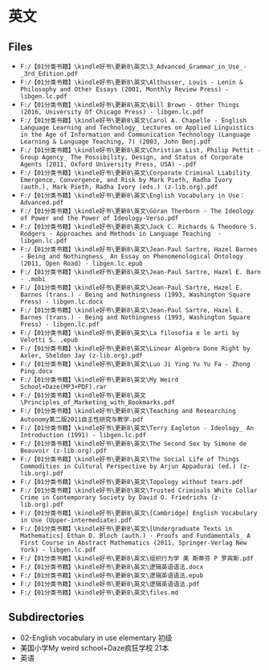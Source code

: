 # 英文

## Files

- `F:/【01分类书籍】\kindle好书\更新8\英文\3_Advanced_Grammar_in_Use_-_3rd_Edition.pdf`
- `F:/【01分类书籍】\kindle好书\更新8\英文\Althusser, Louis - Lenin & Philosophy and Other Essays (2001, Monthly Review Press) - libgen.lc.pdf`
- `F:/【01分类书籍】\kindle好书\更新8\英文\Bill Brown - Other Things (2016, University Of Chicago Press) - libgen.lc.pdf`
- `F:/【01分类书籍】\kindle好书\更新8\英文\Carol A. Chapelle - English Language Learning and Technology_ Lectures on Applied Linguistics in the Age of Information and Communication Technology (Language Learning & Language Teaching, 7) (2003, John Benj.pdf`
- `F:/【01分类书籍】\kindle好书\更新8\英文\Christian List, Philip Pettit - Group Agency_ The Possibility, Design, and Status of Corporate Agents (2011, Oxford University Press, USA) -.pdf`
- `F:/【01分类书籍】\kindle好书\更新8\英文\Corporate Criminal Liability Emergence, Convergence, and Risk by Mark Pieth, Radha Ivory (auth.), Mark Pieth, Radha Ivory (eds.) (z-lib.org).pdf`
- `F:/【01分类书籍】\kindle好书\更新8\英文\English Vocabulary in Use： Advanced.pdf`
- `F:/【01分类书籍】\kindle好书\更新8\英文\Göran Therborn - The Ideology of Power and the Power of Ideology-Verso.pdf`
- `F:/【01分类书籍】\kindle好书\更新8\英文\Jack C. Richards & Theodore S. Rodgers - Approaches and Methods in Language Teaching  - libgen.lc.pdf`
- `F:/【01分类书籍】\kindle好书\更新8\英文\Jean-Paul Sartre, Hazel Barnes - Being and Nothingness_ An Essay on Phenomenological Ontology (2011, Open Road) - libgen.lc.epub`
- `F:/【01分类书籍】\kindle好书\更新8\英文\Jean-Paul Sartre, Hazel E. Barn - .mobi`
- `F:/【01分类书籍】\kindle好书\更新8\英文\Jean-Paul Sartre, Hazel E. Barnes (trans.) - Being and Nothingness (1993, Washington Square Press) - libgen.lc.docx`
- `F:/【01分类书籍】\kindle好书\更新8\英文\Jean-Paul Sartre, Hazel E. Barnes (trans.) - Being and Nothingness (1993, Washington Square Press) - libgen.lc.pdf`
- `F:/【01分类书籍】\kindle好书\更新8\英文\La filosofia e le arti by Velotti S. .epub`
- `F:/【01分类书籍】\kindle好书\更新8\英文\Linear Algebra Done Right by Axler, Sheldon Jay (z-lib.org).pdf`
- `F:/【01分类书籍】\kindle好书\更新8\英文\Luo Ji Ying Yu Yu Fa - Zhong Ping.docx`
- `F:/【01分类书籍】\kindle好书\更新8\英文\My Weird School+Daze(MP3+PDF).rar`
- `F:/【01分类书籍】\kindle好书\更新8\英文\Principles_of_Marketing_with_Bookmarks.pdf`
- `F:/【01分类书籍】\kindle好书\更新8\英文\Teaching and Researching Autonomy第二版2011自主性研究与教学.pdf`
- `F:/【01分类书籍】\kindle好书\更新8\英文\Terry Eagleton - Ideology_ An Introduction (1991) - libgen.lc.pdf`
- `F:/【01分类书籍】\kindle好书\更新8\英文\The Second Sex by Simone de Beauvoir (z-lib.org).pdf`
- `F:/【01分类书籍】\kindle好书\更新8\英文\The Social Life of Things Commodities in Cultural Perspective by Arjun Appadurai (ed.) (z-lib.org).pdf`
- `F:/【01分类书籍】\kindle好书\更新8\英文\Topology without tears.pdf`
- `F:/【01分类书籍】\kindle好书\更新8\英文\Trusted Criminals White Collar Crime in Contemporary Society by David O. Friedrichs (z-lib.org).pdf`
- `F:/【01分类书籍】\kindle好书\更新8\英文\[Cambridge] English Vocabulary in Use (Upper-intermediate).pdf`
- `F:/【01分类书籍】\kindle好书\更新8\英文\[Undergraduate Texts in Mathematics] Ethan D. Bloch (auth.) - Proofs and Fundamentals_ A First Course in Abstract Mathematics (2011, Springer-Verlag New York) - libgen.lc.pdf`
- `F:/【01分类书籍】\kindle好书\更新8\英文\组织行为学 美 斯蒂芬 P 罗宾斯.pdf`
- `F:/【01分类书籍】\kindle好书\更新8\英文\逻辑英语语法.docx`
- `F:/【01分类书籍】\kindle好书\更新8\英文\逻辑英语语法.epub`
- `F:/【01分类书籍】\kindle好书\更新8\英文\逻辑英语语法.pdf`
- `F:/【01分类书籍】\kindle好书\更新8\英文\files.md`

## Subdirectories

- 02-English vocabulary in use elementary 初级
- 美国小学My weird school+Daze疯狂学校 21本
- 英语
